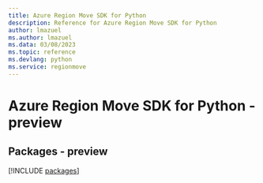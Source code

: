 ```yaml
---
title: Azure Region Move SDK for Python
description: Reference for Azure Region Move SDK for Python
author: lmazuel
ms.author: lmazuel
ms.data: 03/08/2023
ms.topic: reference
ms.devlang: python
ms.service: regionmove
---
```

# Azure Region Move SDK for Python - preview
## Packages - preview
[!INCLUDE [packages](region-move-index.md)]